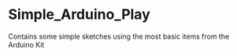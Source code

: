 # Simple_Arduino_Play
Contains some simple sketches using the most basic items from the Arduino Kit
